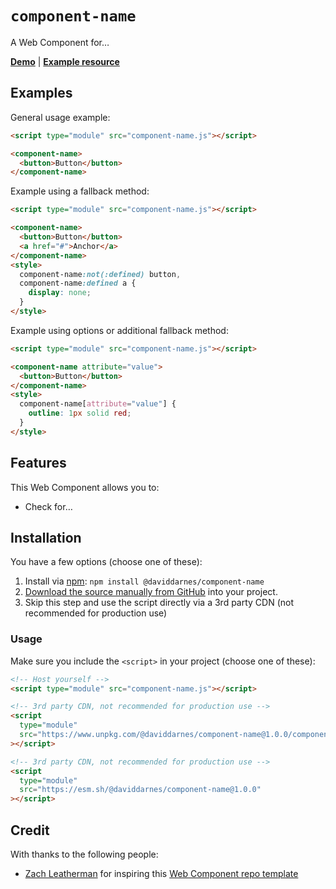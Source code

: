 # `component-name`

A Web Component for…

**[Demo](https://daviddarnes.github.io/component-name/demo.html)** | **[Example resource](https://darn.es/share-button-web-component/)**

## Examples

General usage example:

```html
<script type="module" src="component-name.js"></script>

<component-name>
  <button>Button</button>
</component-name>
```

Example using a fallback method:

```html
<script type="module" src="component-name.js"></script>

<component-name>
  <button>Button</button>
  <a href="#">Anchor</a>
</component-name>
<style>
  component-name:not(:defined) button,
  component-name:defined a {
    display: none;
  }
</style>
```

Example using options or additional fallback method:

```html
<script type="module" src="component-name.js"></script>

<component-name attribute="value">
  <button>Button</button>
</component-name>
<style>
  component-name[attribute="value"] {
    outline: 1px solid red;
  }
</style>
```

## Features

This Web Component allows you to:

- Check for…

## Installation

You have a few options (choose one of these):

1. Install via [npm](https://www.npmjs.com/package/@daviddarnes/component-name): `npm install @daviddarnes/component-name`
1. [Download the source manually from GitHub](https://github.com/daviddarnes/component-name/releases) into your project.
1. Skip this step and use the script directly via a 3rd party CDN (not recommended for production use)

### Usage

Make sure you include the `<script>` in your project (choose one of these):

```html
<!-- Host yourself -->
<script type="module" src="component-name.js"></script>
```

```html
<!-- 3rd party CDN, not recommended for production use -->
<script
  type="module"
  src="https://www.unpkg.com/@daviddarnes/component-name@1.0.0/component-name.js"
></script>
```

```html
<!-- 3rd party CDN, not recommended for production use -->
<script
  type="module"
  src="https://esm.sh/@daviddarnes/component-name@1.0.0"
></script>
```

## Credit

With thanks to the following people:

- [Zach Leatherman](https://zachleat.com) for inspiring this [Web Component repo template](https://github.com/daviddarnes/component-template)
